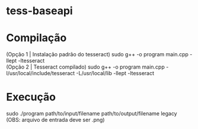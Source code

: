 # tess-baseapi

# Compilação
(Opção 1 | Instalação padrão do tesseract) sudo g++ -o program main.cpp -llept -ltesseract <br>
(Opção 2 | Tesseract compilado) sudo g++ -o program main.cpp -I/usr/local/include/tesseract -L/usr/local/lib -llept -ltesseract


# Execução 
sudo ./program path/to/input/filename path/to/output/filename legacy <br>
(OBS: arquivo de entrada deve ser .png)